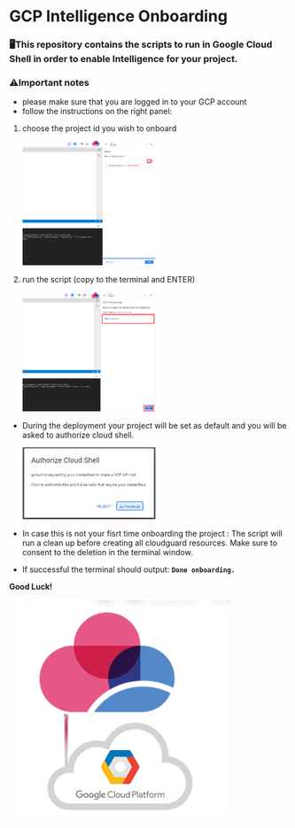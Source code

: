 # GCP Intelligence Onboarding

### 🖥️This repository contains the scripts to run in Google Cloud Shell in order to enable Intelligence for your project.

### ⚠️Important notes

- please make sure that you are logged in to your GCP account
- follow the instructions on the right panel:
1. choose the project id you wish to onboard
 
    <img src="img/1.png" width=50%>

2. run the script (copy to the terminal and ENTER)

    <img src="img/2.png" width=50%>
    
- During the deployment your project will be set as default and you will be asked to authorize cloud shell.
    
    <img src="img/Untitled.png" width=50%>
    
- In case this is not your fisrt time onboarding the project :
The script will run a clean up before creating all cloudguard resources.
Make sure to consent to the deletion in the terminal window.
- If successful the terminal should output:
  **`Done onboarding.`**

**Good Luck!** 

![google-cloud-platform-solution-hero-floating-image-400x400-1 (1).png](img/google-cloud-platform-solution-hero-floating-image-400x400-1_(1).png)
